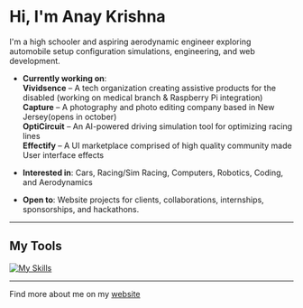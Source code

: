 # Hi, I'm Anay Krishna
      
I'm a high schooler and aspiring aerodynamic engineer exploring automobile setup configuration simulations, engineering, and web development.
                                       
- **Currently working on**:   
  **Vividsence** – A tech organization creating assistive products for the disabled (working on medical branch & Raspberry Pi integration)  
  **Capture** – A photography and photo editing company based in New Jersey(opens in october)  
  **OptiCircuit** – An AI-powered driving simulation tool for optimizing racing lines  
  **Effectify** – A UI marketplace comprised of high quality community made User interface effects  

- **Interested in**: Cars, Racing/Sim Racing, Computers, Robotics, Coding, and Aerodynamics  
- **Open to**: Website projects for clients, collaborations, internships, sponsorships, and hackathons.

---

## My Tools

[![My Skills](https://skillicons.dev/icons?i=html,css,js,bootstrap,tailwindcss,java,python,nodejs,react,npm,ts,c,cpp,cs,arduino,mysql,postgresql,firebase)](https://skillicons.dev)

---

Find more about me on my [website](https://anaykr15hn4.github.io/Mypage/)
